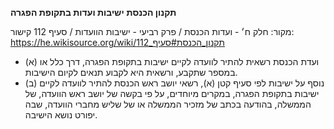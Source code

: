 **תקנון הכנסת**
**ישיבות ועדות בתקופת הפגרה**

מקור: חלק ח׳ - ועדות הכנסת / פרק רביעי - ישיבות הוועדות / סעיף 112
קישור: https://he.wikisource.org/wiki/תקנון_הכנסת#סעיף_112

 * (א) ועדת הכנסת רשאית להתיר לוועדה לקיים ישיבות בתקופת הפגרה, דרך כלל או במספר שתקבע, ורשאית היא לקבוע תנאים לקיום הישיבות.
 * (ב) נוסף על ישיבות לפי סעיף קטן (א), רשאי יושב ראש הכנסת להתיר לוועדה לקיים ישיבות בתקופת הפגרה, במקרים מיוחדים, על פי בקשה של יושב ראש הוועדה, של הממשלה, בהודעה בכתב של מזכיר הממשלה או של שליש מחברי הוועדה, שבה יפורט נושא הישיבה.